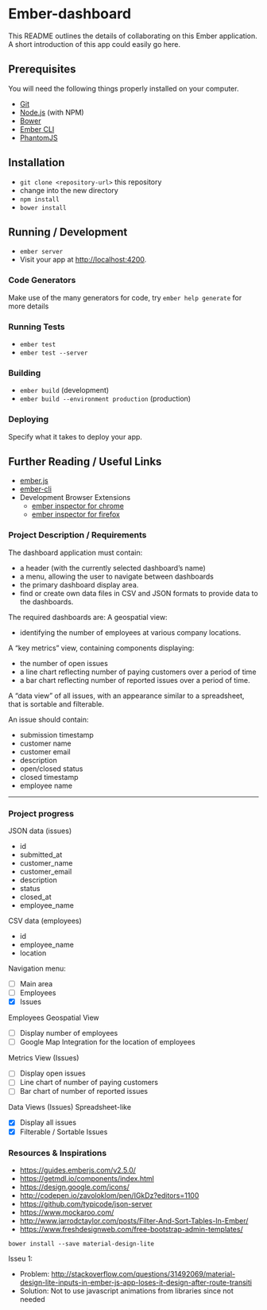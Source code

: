 # Ember-dashboard

This README outlines the details of collaborating on this Ember application.
A short introduction of this app could easily go here.

## Prerequisites

You will need the following things properly installed on your computer.

* [Git](http://git-scm.com/)
* [Node.js](http://nodejs.org/) (with NPM)
* [Bower](http://bower.io/)
* [Ember CLI](http://ember-cli.com/)
* [PhantomJS](http://phantomjs.org/)

## Installation

* `git clone <repository-url>` this repository
* change into the new directory
* `npm install`
* `bower install`

## Running / Development

* `ember server`
* Visit your app at [http://localhost:4200](http://localhost:4200).

### Code Generators

Make use of the many generators for code, try `ember help generate` for more details

### Running Tests

* `ember test`
* `ember test --server`

### Building

* `ember build` (development)
* `ember build --environment production` (production)

### Deploying

Specify what it takes to deploy your app.

## Further Reading / Useful Links

* [ember.js](http://emberjs.com/)
* [ember-cli](http://ember-cli.com/)
* Development Browser Extensions
  * [ember inspector for chrome](https://chrome.google.com/webstore/detail/ember-inspector/bmdblncegkenkacieihfhpjfppoconhi)
  * [ember inspector for firefox](https://addons.mozilla.org/en-US/firefox/addon/ember-inspector/)

### Project Description / Requirements

The dashboard application must contain:
- a header (with the currently selected dashboard’s name)
- a menu, allowing the user to navigate between dashboards
- the primary dashboard display area. 
- find or create own data files in CSV and JSON formats to provide data to the dashboards. 

The required dashboards are:
A geospatial view:
- identifying the number of employees at various company locations.

A “key metrics” view, containing components displaying: 
- the number of open issues
- a line chart reflecting number of paying customers over a period of time
- a bar chart reflecting number of reported issues over a period of time.

A “data view” of all issues, with an appearance similar to a spreadsheet, that is sortable and filterable.

An issue should contain: 
- submission timestamp
- customer name
- customer email
- description
- open/closed status
- closed timestamp
- employee name

---
### Project progress

JSON data (issues)
- id
- submitted_at
- customer_name
- customer_email
- description
- status
- closed_at
- employee_name

CSV data (employees)
- id
- employee_name
- location

Navigation menu:
- [ ] Main area
- [ ] Employees
- [X] Issues

Employees Geospatial View
- [ ] Display number of employees
- [ ] Google Map Integration for the location of employees

Metrics View (Issues)
- [ ] Display open issues
- [ ] Line chart of number of paying customers
- [ ] Bar chart of number of reported issues

Data Views (Issues) Spreadsheet-like
- [X] Display all issues
- [X] Filterable / Sortable Issues

### Resources & Inspirations
- https://guides.emberjs.com/v2.5.0/
- https://getmdl.io/components/index.html
- https://design.google.com/icons/
- http://codepen.io/zavoloklom/pen/IGkDz?editors=1100
- https://github.com/typicode/json-server
- https://www.mockaroo.com/
- http://www.jarrodctaylor.com/posts/Filter-And-Sort-Tables-In-Ember/
- https://www.freshdesignweb.com/free-bootstrap-admin-templates/


```
bower install --save material-design-lite
```

Isseu 1:
- Problem: http://stackoverflow.com/questions/31492069/material-design-lite-inputs-in-ember-js-app-loses-it-design-after-route-transiti
- Solution: Not to use javascript animations from libraries since not needed